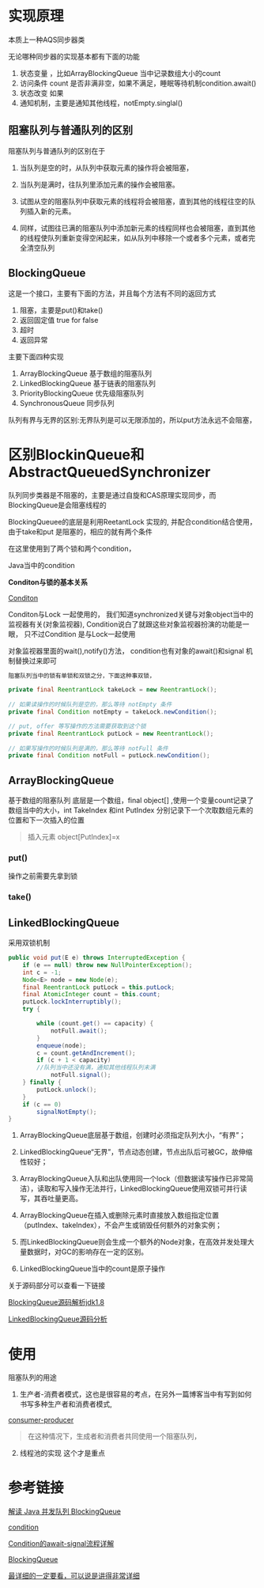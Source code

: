 # 实现原理
本质上一种AQS同步器类

无论哪种同步器的实现基本都有下面的功能
1. 状态变量 ，比如ArrayBlockingQueue 当中记录数组大小的count
2. 访问条件 count 是否非满非空，如果不满足，睡眠等待机制condition.await()
3. 状态改变 如果
4. 通知机制，主要是通知其他线程，notEmpty.singlal()

## 阻塞队列与普通队列的区别

阻塞队列与普通队列的区别在于

1. 当队列是空的时，从队列中获取元素的操作将会被阻塞，

2. 当队列是满时，往队列里添加元素的操作会被阻塞。


3. 试图从空的阻塞队列中获取元素的线程将会被阻塞，直到其他的线程往空的队列插入新的元素。


4. 同样，试图往已满的阻塞队列中添加新元素的线程同样也会被阻塞，直到其他的线程使队列重新变得空闲起来，如从队列中移除一个或者多个元素，或者完全清空队列

## BlockingQueue

这是一个接口，主要有下面的方法，并且每个方法有不同的返回方式

1. 阻塞，主要是put()和take()
2. 返回固定值 true for false
3. 超时
4. 返回异常

主要下面四种实现
 
1. ArrayBlockingQueue    基于数组的阻塞队列
2. LinkedBlockingQueue    基于链表的阻塞队列
3. PriorityBlockingQueue   优先级阻塞队列
4. SynchronousQueue      同步队列

队列有界与无界的区别:无界队列是可以无限添加的，所以put方法永远不会阻塞，

# 区别BlockinQueue和AbstractQueuedSynchronizer
队列同步类器是不阻塞的，主要是通过自旋和CAS原理实现同步，而BlockingQueue是会阻塞线程的

BlockingQueuee的底层是利用ReetantLock 实现的, 并配合condition结合使用， 由于take和put 是阻塞的，相应的就有两个条件


在这里使用到了两个锁和两个condition，

Java当中的condition 

**Conditon与锁的基本关系**

[Conditon](http://blog.csdn.net/ghsau/article/details/7436458)

Conditon与Lock 一起使用的， 我们知道synchronized关键与对象object当中的监视器有关(对象监视器), Condition说白了就跟这些对象监视器扮演的功能是一眼， 只不过Condition 是与Lock一起使用

对象监视器里面的wait(),notify()方法， condition也有对象的await()和signal 机制替换过来即可

```java
阻塞队列当中的锁有单锁和双锁之分，下面这种事双锁，

private final ReentrantLock takeLock = new ReentrantLock();
 
// 如果读操作的时候队列是空的，那么等待 notEmpty 条件
private final Condition notEmpty = takeLock.newCondition();

// put, offer 等写操作的方法需要获取到这个锁
private final ReentrantLock putLock = new ReentrantLock();
 
// 如果写操作的时候队列是满的，那么等待 notFull 条件
private final Condition notFull = putLock.newCondition();
```
## ArrayBlockingQueue
基于数组的阻塞队列
底层是一个数组，final object[] ,使用一个变量count记录了数组当中的大小，int TakeIndex 和int PutIndex 分别记录下一个次取数组元素的位置和下一次插入的位置 

>插入元素
>object[PutIndex]=x

### put()
操作之前需要先拿到锁
### take()

## LinkedBlockingQueue
采用双锁机制

```java
public void put(E e) throws InterruptedException {
    if (e == null) throw new NullPointerException();
    int c = -1;
    Node<E> node = new Node(e);
    final ReentrantLock putLock = this.putLock;
    final AtomicInteger count = this.count;
    putLock.lockInterruptibly();
    try {

        while (count.get() == capacity) {
            notFull.await();
        }
        enqueue(node);
        c = count.getAndIncrement();
        if (c + 1 < capacity)
        //队列当中还没有满，通知其他线程队列未满
            notFull.signal();
    } finally {
        putLock.unlock();
    }
    if (c == 0)
        signalNotEmpty();
}
```


1. ArrayBlockingQueue底层基于数组，创建时必须指定队列大小，“有界”；
2. LinkedBlockingQueue“无界”，节点动态创建，节点出队后可被GC，故伸缩性较好；
3. ArrayBlockingQueue入队和出队使用同一个lock（但数据读写操作已非常简洁），读取和写入操作无法并行，LinkedBlockingQueue使用双锁可并行读写，其吞吐量更高。

4. ArrayBlockingQueue在插入或删除元素时直接放入数组指定位置（putIndex、takeIndex），不会产生或销毁任何额外的对象实例；

5. 而LinkedBlockingQueue则会生成一个额外的Node对象，在高效并发处理大量数据时，对GC的影响存在一定的区别。
6. LinkedBlockingQueue当中的count是原子操作


关于源码部分可以查看一下链接

[BlockingQueue源码解析jdk1.8](https://blog.csdn.net/qq_38989725/article/details/73298856)



[LinkedBlockingQueue源码分析](https://blog.csdn.net/u010887744/article/details/73010691)

# 使用 
阻塞队列的用途

1. 生产者-消费者模式，这也是很容易的考点，在另外一篇博客当中有写到如何书写多种生产者和消费者模式,

[consumer-producer](https://github.com/wabc1994/InterviewRecord/blob/master/Concurrency/%E5%A4%9A%E7%BA%BF%E7%A8%8B%E7%9A%84%E5%9F%BA%E7%A1%80%E7%9F%A5%E8%AF%86/template/consumer_producer.md)

>在这种情况下，生成者和消费者共同使用一个阻塞队列，
 
 
 
2. 线程池的实现
这个才是重点

# 参考链接
[解读 Java 并发队列 BlockingQueue](http://www.importnew.com/28053.html)

[condition](http://blog.csdn.net/ghsau/article/details/7436458)

[Condition的await-signal流程详解](https://blog.csdn.net/luonanqin/article/details/41894755)

[BlockingQueue](http://www.importnew.com/28053.html)

[最详细的一定要看，可以说是讲得非常详细](https://blog.csdn.net/javazejian/article/details/77410889)